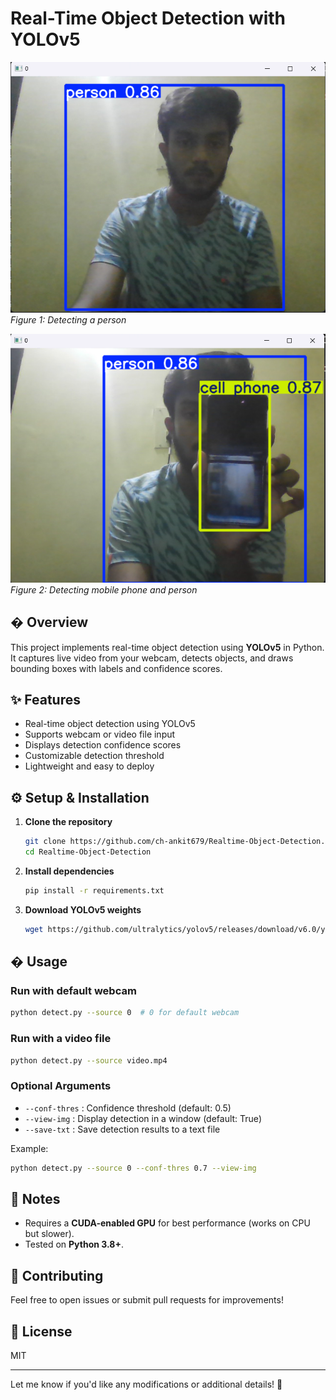 # Real-Time Object Detection with YOLOv5  

![Demo Screenshot 1](screenshot1.png)  
*Figure 1: Detecting a person*  

![Demo Screenshot 2](screenshot2.png)  
*Figure 2: Detecting mobile phone and person*  

## � Overview  
This project implements real-time object detection using **YOLOv5** in Python. It captures live video from your webcam, detects objects, and draws bounding boxes with labels and confidence scores.  

## ✨ Features  
- Real-time object detection using YOLOv5  
- Supports webcam or video file input  
- Displays detection confidence scores  
- Customizable detection threshold  
- Lightweight and easy to deploy  

## ⚙️ Setup & Installation  

1. **Clone the repository**  
   ```bash
   git clone https://github.com/ch-ankit679/Realtime-Object-Detection.git
   cd Realtime-Object-Detection
   ```

2. **Install dependencies**  
   ```bash
   pip install -r requirements.txt
   ```

3. **Download YOLOv5 weights**  
   ```bash
   wget https://github.com/ultralytics/yolov5/releases/download/v6.0/yolov5s.pt -P models/
   ```

## � Usage  

### Run with default webcam  
```bash
python detect.py --source 0  # 0 for default webcam
```

### Run with a video file  
```bash
python detect.py --source video.mp4
```

### Optional Arguments  
- `--conf-thres` : Confidence threshold (default: 0.5)  
- `--view-img` : Display detection in a window (default: True)  
- `--save-txt` : Save detection results to a text file  

Example:  
```bash
python detect.py --source 0 --conf-thres 0.7 --view-img
```

## 📌 Notes  
- Requires a **CUDA-enabled GPU** for best performance (works on CPU but slower).  
- Tested on **Python 3.8+**.  

## 🤝 Contributing  
Feel free to open issues or submit pull requests for improvements!  

## 📜 License  
MIT  

---

Let me know if you'd like any modifications or additional details! 🚀

